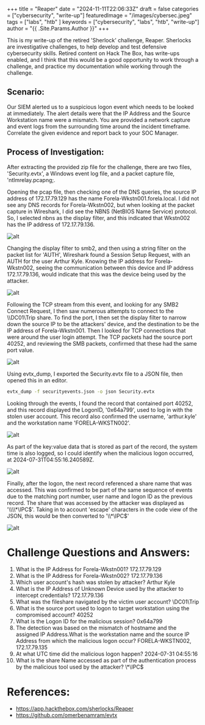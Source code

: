 +++
title = "Reaper"
date = "2024-11-11T22:06:33Z"
draft = false
categories = ["cybersecurity", "write-up"]
featuredImage = "/images/cybersec.jpeg"
tags = ["labs", "htb" ]
keywords = ["cybersecurity", "labs", "htb", "write-up"]
author = "{{ .Site.Params.Author }}"
+++

This is my write-up of the retired 'Sherlock' challenge, Reaper. Sherlocks are investigative challenges, to help develop and test defensive cybersecurity skills. Retired content on Hack The Box, has write-ups enabled, and I think that this would be a good opportunity to work through a challenge, and practice my documentation while working through the challenge.

## Scenario:

Our SIEM alerted us to a suspicious logon event which needs to be looked at immediately. The alert details were that the IP Address and the Source Workstation name were a mismatch. You are provided a network capture and event logs from the surrounding time around the incident timeframe. Correlate the given evidence and report back to your SOC Manager.

## Process of Investigation:

After extracting the provided zip file for the challenge, there are two files, 'Security.evtx', a Windows event log file, and a packet capture file, 'ntlmrelay.pcapng;.

Opening the pcap file, then checking one of the DNS queries, the source IP address of 172.17.79.129 has the name Forela-Wkstn001.forela.local. I did not see any DNS records for Forela-Wkstn002, but when looking at the packet capture in Wireshark, I did see the NBNS (NetBIOS Name Service) protocol. So, I selected nbns as the display filter, and this indicated that Wkstn002 has the IP address of 172.17.79.136.

![alt](00_ip_one.jpg)

Changing the display filter to smb2, and then using a string filter on the packet list for 'AUTH', Wireshark found a Session Setup Request, with an AUTH for the user Arthur Kyle. Knowing the IP address for Forela-Wkstn002, seeing the communication between this device and IP address 172.17.79.136, would indicate that this was the device being used by the attacker.

![alt](01_ip_two.jpg)

Following the TCP stream from this event, and looking for any SMB2 Connect Request, I then saw numerous attempts to connect to the \\\DC01\Trip share. To find the port, I then set the display filter to narrow down the source IP to be the attackers' device, and the destination to be the IP address of Forela-Wkstn001. Then I looked for TCP connections that were around the user login attempt. The TCP packets had the source port 40252, and reviewing the SMB packets, confirmed that these had the same port value.

![alt](02_port.jpg)

Using evtx_dump, I exported the Security.evtx file to a JSON file, then opened this in an editor.

```bash
evtx_dump -f securityevents.json -o json Security.evtx
```

Looking through the events, I found the record that contained port 40252, and this record displayed the LogonID, '0x64a799', used to log in with the stolen user account.
This record also confirmed the username, 'arthur.kyle' and the workstation name 'FORELA-WKSTN002'.

![alt](03_logon_id.jpg)

As part of the key:value data that is stored as part of the record, the system time is also logged, so I could identify when the malicious logon occurred, at 2024-07-31T04:55:16.240589Z.

![alt](04_system_time.jpg)

Finally, after the logon, the next record referenced a share name that was accessed. This was confirmed to be part of the same sequence of events due to the matching port number, user name and logon ID as the previous record.
The share that was accessed by the attacker was displayed as '\\\\\\\\*\\IPC$'. Taking in to account 'escape' characters in the code view of the JSON, this would be then converted to '\\*\IPC$'

![alt](05_share.jpg)

# Challenge Questions and Answers:

1. What is the IP Address for Forela-Wkstn001? 172.17.79.129
2. What is the IP Address for Forela-Wkstn002? 172.17.79.136
3. Which user account's hash was stolen by attacker? Arthur Kyle
4. What is the IP Address of Unknown Device used by the attacker to intercept credentials? 172.17.79.136
5. What was the fileshare navigated by the victim user account? \\DC01\Trip
6. What is the source port used to logon to target workstation using the compromised account? 40252
7. What is the Logon ID for the malicious session? 0x64a799
8. The detection was based on the mismatch of hostname and the assigned IP Address.What is the workstation name and the source IP Address from which the malicious logon occur? FORELA-WKSTN002, 172.17.79.135
9. At what UTC time did the malicious logon happen? 2024-07-31 04:55:16
10. What is the share Name accessed as part of the authentication process by the malicious tool used by the attacker? \\*\IPC$

# References:

- https://app.hackthebox.com/sherlocks/Reaper
- https://github.com/omerbenamram/evtx
